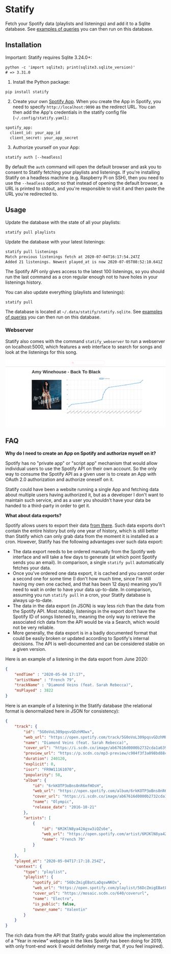 Statify
=======

Fetch your Spotify data (playlists and listenings) and add it to a Sqlite database. See [examples of queries](https://github.com/foobuzz/statify/blob/master/queries.sql) you can then run on this database.


## Installation

Important: Statify requires Sqlite 3.24.0+: 

```
python -c 'import sqlite3; print(sqlite3.sqlite_version)'
# => 3.31.0
```


 1. Install the Python package:

```
pip install statify
```

 2. Create your own [Spotify App](https://developer.spotify.com/dashboard/applications). When you create the App in Spotify, you need to specify `http://localhost:9090` as the redirect URL. You can then add the App's credentials in the statify config file (`~/.config/statify.yaml`).:

```
spotify_app:
  client_id: your_app_id
  client_secret: your_app_secret
```

 3. Authorize yourself on your App:

```
statify auth [--headless]
```

By default the `auth` command will open the default browser and ask you to consent to Statify fetching your playlists and listenings. If you're installing Statify on a headless machine (e.g. Raspberry Pi on SSH), then you need to use the `--headless` option so that instead of opening the default browser, a URL is printed to stdout, and you're responsible to visit it and then paste the URL you're redirected to.


## Usage

Update the database with the state of all your playlists:

	statify pull playlists

Update the database with your latest listenings:

	statify pull listenings
	Match previous listenings fetch at 2020-07-04T16:17:54.247Z
	Added 21 listenings. Newest played_at is now 2020-07-05T08:52:10.641Z

The Spotify API only gives access to the latest 100 listenings, so you should run the last command as a cron regular enough not to have holes in your listenings history.

You can also update everything (playlists and listenings):

	statify pull

The database is located at `~/.data/statify/statify.sqlite`. See [examples of queries](https://github.com/foobuzz/statify/blob/master/queries.sql) you can then run on this database.


### Webserver

Statify also comes with the command `statify_webserver` to run a webserver on localhost:5000, which features a web interface to search for songs and look at the listenings for this song.

![Statify web interface](docs/statify_webserver.png)


## FAQ

**Why do I need to create an App on Spotify and authorize myself on it?**

Spotify has no "private app" or "script app" mechanism that would allow individual users to use the Spotify API on their own account. So the only way to consume the Spotify API as a given user is to create an App with OAuth 2.0 authorization and authorize oneself on it.

Statify could have been a website running a single App and fetching data about multiple users having authorized it, but as a developer I don't want to maintain such service, and as a user you shouldn't have your data be handed to a third-party in order to get it.


**What about data exports?**

Spotify allows users to export their data [from there](https://www.spotify.com/ca-en/account/privacy/). Such data exports don't contain the entire history but only one year of history, which is still better than Statify which can only grab data from the moment it is installed as a cron. However, Statify has the following advantages over such data export:

 - The data export needs to be ordered manually from the Spotify web interface and will take a few days to generate (at which point Spotify sends you an email). In comparison, a single `statify pull` automatically fetches your data.
 - Once you've ordered one data export, it is cached and you cannot order a second one for some time (I don't how much time, since I'm still having my own one cached, and that has been 12 days) meaning you'll need to wait in order to have your data up-to-date. In comparison, assuming you run `statify pull` in a cron, your Statify database is always up-to-date.
 - The data in the data export (in JSON) is way less rich than the data from the Spotify API. Most notably, listenings in the export don't have the Spotify ID of songs listened to, meaning the only way to retrieve the associated rich data from the API would be via a Search, which would not be very reliable.
 - More generally, the data export is in a badly documented format that could be easily broken or updated according to Spotify's internal decisions. The API is well-documented and can be considered stable on a given version.

Here is an example of a listening in the data export from June 2020:

```json
{
	"endTime" : "2020-05-04 17:17",
	"artistName" : "French 79",
	"trackName" : "Diamond Veins (feat. Sarah Rebecca)",
	"msPlayed" : 3822
}
```

Here is an example of a listening in the Statify database (the relational format is denormalized here in JSON for consistency):

```json
{
	"track": {
		"id": "5G0oVoL309pqsvGDzhMOwx",
		"web_url": "https://open.spotify.com/track/5G0oVoL309pqsvGDzhMOwx",
		"name": "Diamond Veins (feat. Sarah Rebecca)",
		"cover_url": "https://i.scdn.co/image/ab67616d0000b2732cda1a639cd6e26ccfc0773b",
		"preview_url": "https://p.scdn.co/mp3-preview/c904f3f3a098bd88cb3359c0c3605dcf0f5b3225",
		"duration": 240120,
		"explicit": 0,
		"iscr": "FR9W11161070",
		"popularity": 58,
		"album": {
			"id": "6rkKOTP3oBns0nR6mfHOsH",
			"web_url": "https://open.spotify.com/album/6rkKOTP3oBns0nR6mfHOsH",
			"cover_url": "https://i.scdn.co/image/ab67616d0000b2732cda1a639cd6e26ccfc0773b",
			"name": "Olympic",
			"release_date": "2016-10-21"
		},
		"artists": [
			{
				"id": "6MJKlN8ya42Agsw3iQZs6e",
				"web_url": "https://open.spotify.com/artist/6MJKlN8ya42Agsw3iQZs6e",
				"name": "French 79"
			}
		]
	},
	"played_at": "2020-05-04T17:17:18.254Z",
	"context": {
		"type": "playlist",
		"playlist": {
			"spotify_id": "56DcZmigEBatLaDqswNKOx",
			"web_url": "https://open.spotify.com/playlist/56DcZmigEBatLaDqswNKOx",
			"cover_url": "https://mosaic.scdn.co/640/coverurl",
			"name": "Electro",
			"is_public": false,
			"owner_name": "Valentin"
		}
	}
}
```

The rich data from the API that Statify grabs would allow the implementation of a "Year in review" webpage in the likes Spotify has been doing for 2019, with only front-end work (I would definitely merge that, if you feel inspired).
